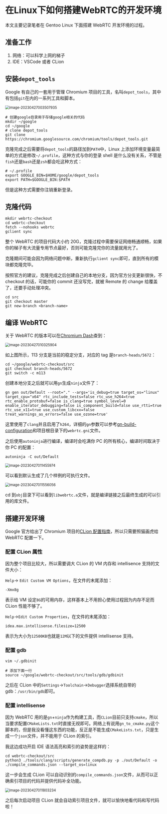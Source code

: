 # 在Linux下如何搭建WebRTC的开发环境


本文主要记录笔者在 Gentoo Linux 下面搭建 WebRTC 开发环境的过程。

## 准备工作

1. 网络：可以科学上网的梯子
2. IDE：VSCode 或者 CLion

## 安装`depot_tools`

Google 有自己的一套用于管理 Chromium 项目的工具，名叫`depot_tools`，其中有包括`git`在内的一系列工具和脚本。

<img src="https://raw.githubusercontent.com/ayamir/blog-imgs/main/image-20230427003507935.png" alt="image-20230427003507935" style="zoom:80%;" />

```shell
# 创建google目录用于存储google相关的代码
mkdir ~/google
cd ~/google
# clone depot_tools
git clone https://chromium.googlesource.com/chromium/tools/depot_tools.git
```

克隆完成之后需要将`depot_tools`的路径加到`PATH`中，Linux 上添加环境变量最简单的方式是修改`~/.profile`，这种方式与你的登录 shell 是什么没有关系，不管是`fish`还是`bash`还是`zsh`都会吃这种方式：

```shell
# ~/.profile
export GOOGLE_BIN=$HOME/google/depot_tools
export PATH=$GOOGLE_BIN:$PATH
```

但是这种方式需要你注销重新登录。

## 克隆代码

```shell
mkdir webrtc-checkout
cd webrtc-checkout
fetch --nohooks webrtc
gclient sync
```

整个 WebRTC 的项目代码大小约 20G，克隆过程中需要保证网络畅通顺畅，如果你的梯子有大流量专用节点最好，否则可能克隆完你的流量就用光了。

克隆期间可能会因为网络问题中断，重新执行`gclient sync`即可，直到所有的模块都克隆完毕。

按照官方的建议，克隆完成之后创建自己的本地分支，因为官方分支更新很快，不 checkout 的话，可能你的 commit 还没写完，就被 Remote 的 change 给覆盖了，还要手动处理冲突。

```shell
cd src
git checkout master
git new-branch <branch-name>
```

## 编译 WebRTC

关于 WebRTC 的版本可以在[Chromium Dash](https://chromiumdash.appspot.com/branches)查到：

<img src="https://raw.githubusercontent.com/ayamir/blog-imgs/main/image-20230427010325904.png" alt="image-20230427010325904" style="zoom:80%;" />

如上图所示，113 分支是当前的稳定分支，对应的 tag 是`branch-heads/5672`：

```shell
cd ~/google/webrtc-checkout/src
git checkout branch-heads/5672
git switch -c m113
```

创建本地分支之后就可以用`gn`生成`ninja`文件了：

```shell
gn gen out/Default --root="." --args='is_debug=true target_os="linux" target_cpu="x64" rtc_include_tests=false rtc_use_h264=true rtc_enable_protobuf=false is_clang=true symbol_level=0 enable_iterator_debugging=false is_component_build=false use_rtti=true rtc_use_x11=true use_custom_libcxx=false treat_warnings_as_errors=false use_ozone=true'
```

这里使用了`clang`并且启用了`h264`，详细的`gn`参数可以参考[gn-build-configuration](https://www.chromium.org/developers/gn-build-configuration/)和项目根目录下的`webrtc.gni`文件。

之后使用`autoninja`进行编译，编译时会吃满你 PC 的所有核心，编译时间取决于你 PC 的配置：

```shell
autoninja -C out/Default
```

<img src="https://raw.githubusercontent.com/ayamir/blog-imgs/main/image-20230427011455974.png" alt="image-20230427011455974" style="zoom:80%;" />

可以看到默认生成了几个样例的可执行文件。

<img src="https://raw.githubusercontent.com/ayamir/blog-imgs/main/image-20230427011556056.png" alt="image-20230427011556056" style="zoom:80%;" />

cd 到`obj`目录下可以看到`libwebrtc.a`文件，就是编译链接之后最终生成的可以引用的库文件。

## 搭建开发环境

Google 官方给出了 Chromium 项目的[CLion 配置指南](https://chromium.googlesource.com/chromium/src.git/+/master/docs/clion.md#Building_Running_and-Debugging-within-CLion)，所以只需要照猫画虎给 WebRTC 配置一下。

### 配置 CLion 属性

因为整个项目比较大，所以需要调大 CLion 的 VM 内存和 intellisence 支持的文件大小：

`Help`-> `Edit Custom VM Options`，在文件的末尾添加：

```
-Xmx8g
```

表示给 VM 设定`8G`的可用内存，这样基本上不用担心使用过程因为内存不足而 CLion 性能不够了。

`Help`->`Edit Custom Properties`，在文件的末尾添加：

```
idea.max.intellisense.filesize=12500
```

表示为大小为`12500KB`也就是`12M`以下的文件提供 intellisense 支持。

### 配置 gdb

```shell
vim ~/.gdbinit

# 添加下面一行
source ~/google/webrtc-checkout/src/tools/gdb/gdbinit
```

之后在 CLion 中的`Settings`->`Toolchain`->`Debugger`选择系统自带的 gdb：`/usr/bin/gdb`即可。

### 配置 intellisense

因为 WebRTC 用的是`gn`+`ninja`作为构建工具，而`CLion`目前只支持`cmake`，所以当要求配置`CMakeLists.txt`时直接无视即可。网络上有说用`gn_to_cmake.py`这个脚本的，但是我没看懂这东西的功能，反正是不能生成`CMakeLists.txt`，只是生成一个`json`文件，并不能用于 CLion 的索引。

我这边成功开启 IDE 语法高亮和索引的姿势是这样的：

```
cd webrtc-checkout/src
python3 ./tools/clang/scripts/generate_compdb.py -p ./out/Default -o ./compile_commands.json --target_os=linux
```

这一步会生成 CLion 可以自动识别的`compile_commands.json`文件，从而可以正确索引项目的代码并提供代码补全功能。

<img src="https://raw.githubusercontent.com/ayamir/blog-imgs/main/image-20230427011803234.png" alt="image-20230427011803234" style="zoom:80%;" />

之后每次启动项目 CLion 就会自动索引项目文件，就可以愉快地看代码和写代码啦！

